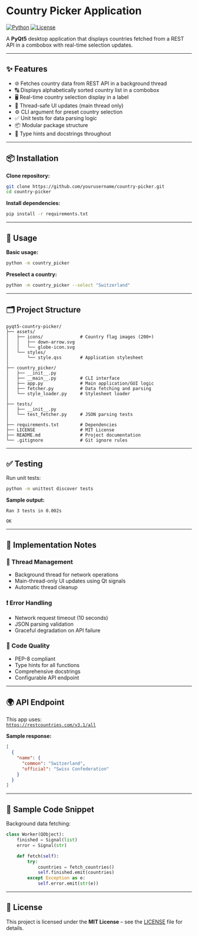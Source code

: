 # Country Picker Application

[![Python](https://img.shields.io/badge/Python-3.8%2B-blue)](https://www.python.org/) 
[![License](https://img.shields.io/badge/License-MIT-green)](LICENSE)

A **PyQt5** desktop application that displays countries fetched from a REST API in a combobox with real-time selection updates.

---

## ✨ Features

- 🌐 Fetches country data from REST API in a background thread  
- 🔠 Displays alphabetically sorted country list in a combobox  
- 🖥️ Real-time country selection display in a label  
- 🧵 Thread-safe UI updates (main thread only)  
- ⚙️ CLI argument for preset country selection  
- ✅ Unit tests for data parsing logic  
- 📦 Modular package structure  
- 🧩 Type hints and docstrings throughout  

---

## 📦 Installation

**Clone repository:**

```bash
git clone https://github.com/yourusername/country-picker.git
cd country-picker
```

**Install dependencies:**

```bash
pip install -r requirements.txt
```

---

## 🚀 Usage

**Basic usage:**

```bash
python -m country_picker
```

**Preselect a country:**

```bash
python -m country_picker --select "Switzerland"
```

---

## 🗂️ Project Structure

```
pyqt5-country-picker/
├── assets/
│   ├── icons/              # Country flag images (200+)
│   │   ├── down-arrow.svg
│   │   └── globe-icon.svg
│   └── styles/
│       └── style.qss       # Application stylesheet
│
├── country_picker/
│   ├── __init__.py
│   ├── __main__.py         # CLI interface
│   ├── app.py              # Main application/GUI logic
│   ├── fetcher.py          # Data fetching and parsing
│   └── style_loader.py     # Stylesheet loader
│
├── tests/
│   ├── __init__.py
│   └── test_fetcher.py     # JSON parsing tests
│
├── requirements.txt        # Dependencies
├── LICENSE                 # MIT License
├── README.md               # Project documentation
└── .gitignore              # Git ignore rules
```

---

## ✅ Testing

Run unit tests:

```bash
python -m unittest discover tests
```

**Sample output:**

```
Ran 3 tests in 0.002s

OK
```

---

## 🔧 Implementation Notes

### 🧵 Thread Management

- Background thread for network operations  
- Main-thread-only UI updates using Qt signals  
- Automatic thread cleanup  

### ❗ Error Handling

- Network request timeout (10 seconds)  
- JSON parsing validation  
- Graceful degradation on API failure  

### 🧹 Code Quality

- PEP-8 compliant  
- Type hints for all functions  
- Comprehensive docstrings  
- Configurable API endpoint  

---

## 🌍 API Endpoint

This app uses:  
[`https://restcountries.com/v3.1/all`](https://restcountries.com/v3.1/all)

**Sample response:**

```json
[
  {
    "name": {
      "common": "Switzerland",
      "official": "Swiss Confederation"
    }
  }
]
```

---

## 🧩 Sample Code Snippet

Background data fetching:

```python
class Worker(QObject):
    finished = Signal(list)
    error = Signal(str)

    def fetch(self):
        try:
            countries = fetch_countries()
            self.finished.emit(countries)
        except Exception as e:
            self.error.emit(str(e))
```

---

## 📄 License

This project is licensed under the **MIT License** – see the [LICENSE](LICENSE) file for details.